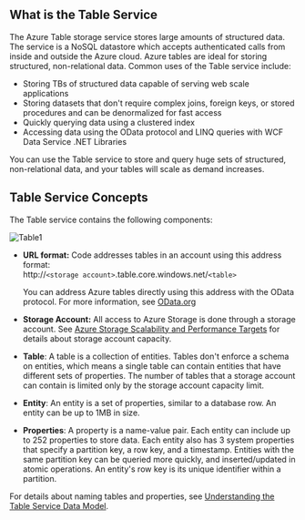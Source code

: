 ## What is the Table Service
The Azure Table storage service stores large amounts of
structured data. The service is a NoSQL datastore which accepts
authenticated calls from inside and outside the Azure cloud. Azure
tables are ideal for storing structured, non-relational data. Common
uses of the Table service include:

* Storing TBs of structured data capable of serving web scale
  applications
* Storing datasets that don't require complex joins, foreign keys, or
  stored procedures and can be denormalized for fast access
* Quickly querying data using a clustered index
* Accessing data using the OData protocol and LINQ queries with WCF
  Data Service .NET Libraries

You can use the Table service to store and query huge sets of
structured, non-relational data, and your tables will scale as demand
increases.

## Table Service Concepts
The Table service contains the following components:

![Table1](./media/storage-table-concepts-include/table1.png)

* **URL format:** Code addresses tables in an account using this
  address format:   
  http://`<storage account>`.table.core.windows.net/`<table>`  
  
  You can address Azure tables directly using this address with the
  OData protocol. For more information, see [OData.org](http://www.odata.org/)
* **Storage Account:** All access to Azure Storage is done
  through a storage account. See [Azure Storage Scalability and Performance Targets](../articles/storage/storage-scalability-targets.md) for details about storage account capacity.
* **Table**: A table is a collection of entities. Tables don't enforce
  a schema on entities, which means a single table can contain
  entities that have different sets of properties. The number of tables that a 
  storage account can contain is limited only by the 
  storage account capacity limit.
* **Entity**: An entity is a set of properties, similar to a database
  row. An entity can be up to 1MB in size.
* **Properties**: A property is a name-value pair. Each entity can
  include up to 252 properties to store data. Each entity also has 3
  system properties that specify a partition key, a row key, and a
  timestamp. Entities with the same partition key can be queried more
  quickly, and inserted/updated in atomic operations. An entity's row
  key is its unique identifier within a partition.

For details about naming tables and properties, see [Understanding the Table Service Data Model](https://msdn.microsoft.com/library/azure/dd179338.aspx).

  [Table1]: ./media/storage-table-concepts-include/table1.png
  [OData.org]: http://www.odata.org/
